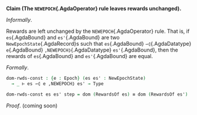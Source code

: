 <!--
```agda

{-# OPTIONS --safe #-}

open import Ledger.Conway.Specification.Transaction
open import Ledger.Conway.Specification.Abstract

module Ledger.Conway.Specification.Epoch.Properties.ConstRwds
  (txs : _) (open TransactionStructure txs)
  (abs : AbstractFunctions txs) (open AbstractFunctions abs)
  where

open import Ledger.Conway.Specification.Certs govStructure
open import Ledger.Conway.Specification.Epoch txs abs
open import Ledger.Prelude
```
-->

**Claim (The `NEWEPOCH`{.AgdaOperator} rule leaves rewards unchanged).**

*Informally*.

Rewards are left unchanged by the `NEWEPOCH`{.AgdaOperator} rule.
That is, if `es`{.AgdaBound} and `es'`{.AgdaBound} are two
`NewEpochState`{.AgdaRecord}s such that
`es`{.AgdaBound} `⇀⦇`{.AgdaDatatype} `e`{.AgdaBound} `,NEWEPOCH⦈`{.AgdaDatatype} `es'`{.AgdaBound},
then the rewards of `es`{.AgdaBound} and `es'`{.AgdaBound} are equal.

*Formally*.

```agda
dom-rwds-const : {e : Epoch} (es es' : NewEpochState)
  → _ ⊢ es ⇀⦇ e ,NEWEPOCH⦈ es' → Type

dom-rwds-const es es' step = dom (RewardsOf es) ≡ dom (RewardsOf es')
```

*Proof*. (coming soon)
